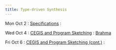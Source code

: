 ```yaml
---
title: Type-driven Synthesis
---
```


Mon Oct 2
: [Specifications](../lectures/lecture18-specifications.pdf)
  : []()

Wed Oct 4
: [CEGIS and Program Sketching](../lectures/lecture19-cegis.pdf)
  : [Brahma](https://people.eecs.berkeley.edu/~sseshia/pubdir/synth-icse10.pdf)

Fri Oct 6
: [CEGIS and Program Sketching (cont.)](../lectures/lecture20-cegis2.pdf)
  : []()
